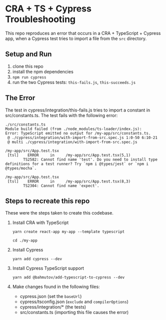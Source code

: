 # CRA + TS + Cypress Troubleshooting
This repo reproduces an error that occurs in a CRA + TypeScript + Cypress app,
when a Cypress test tries to import a file from the `src` directory. 

## Setup and Run

1. clone this repo
2. install the npm dependencies
3. `npm run cypress`
4. run the two Cypress tests: `this-fails.js`, `this-succeeds.js`

## The Error
The test in cypress/integration/this-fails.js tries to import a constant in src/constants.ts.  The test fails with the following error:

```
./src/constants.ts
Module build failed (from ./node_modules/ts-loader/index.js):
Error: TypeScript emitted no output for /my-app/src/constants.ts.
 @ ./cypress/integration/with-import-from-src.spec.js 1:0-50 6:10-21
 @ multi ./cypress/integration/with-import-from-src.spec.js

/my-app/src/App.test.tsx
 [tsl]    ERROR     in     /my-app/src/App.test.tsx(5,1)  
        TS2582: Cannot find name 'test'. Do you need to install type definitions for a test runner? Try `npm i @types/jest` or `npm i @types/mocha`.  

/my-app/src/App.test.tsx
 [tsl]    ERROR     in     /my-app/src/App.test.tsx(8,3)  
        TS2304: Cannot find name 'expect'.  

```

## Steps to recreate this repo
These were the steps taken to create this codebase.

1. Install CRA with TypeScript 
    ```
    yarn create react-app my-app --template typescript
    ```

    ```
    cd ./my-app
    ```
2. Install Cypress
    ```
    yarn add cypress --dev
    ```
   
3. Install Cypress TypeScript support
    ```
    yarn add @bahmutov/add-typescript-to-cypress --dev
    ``` 

4. Make changes found in the following files:
    - cypress.json (set the `baseUrl`)
    - cypress/tsconfig.json (`exclude` and `compilerOptions`)
    - cypress/integration/* (the tests)
    - src/constants.ts (importing this file causes the error)
